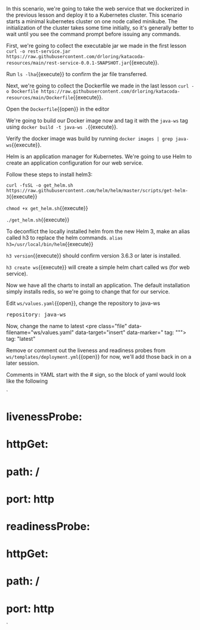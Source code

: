 In this scenario, we're going to take the web service that we dockerized in the previous lesson and deploy it to a Kubernetes cluster.  This scenario starts a minimal kubernetes cluster on one node called minikube.  The initialization of the cluster takes some time initially, so it's generally better to wait until you see the command prompt before issuing any commands.

First, we're going to collect the executable jar we made in the first lesson `curl -o rest-service.jar https://raw.githubusercontent.com/drloring/katacoda-resources/main/rest-service-0.0.1-SNAPSHOT.jar`{{execute}}.

Run `ls -lha`{{execute}} to confirm the jar file transferred.  

Next, we're going to collect the Dockerfile we made in the last lesson `curl -o Dockerfile https://raw.githubusercontent.com/drloring/katacoda-resources/main/Dockerfile`{{execute}}.

Open the `Dockerfile`{{open}} in the editor 

We're going to build our Docker image now and tag it with the `java-ws` tag using `docker build -t java-ws .`{{execute}}.  

Verify the docker image was build by running `docker images | grep java-ws`{{execute}}. 

Helm is an application manager for Kubernetes.  We're going to use Helm to create an application configuration for our web service.

Follow these steps to install helm3:

`curl -fsSL -o get_helm.sh https://raw.githubusercontent.com/helm/helm/master/scripts/get-helm-3`{{execute}}

`chmod +x get_helm.sh`{{execute}}

`./get_helm.sh`{{execute}}

To deconflict the locally installed helm from the new Helm 3, make an alias called h3 to replace the helm commands.
`alias h3=/usr/local/bin/helm`{{execute}}

`h3 version`{{execute}} should confirm version 3.6.3 or later is installed.

`h3 create ws`{{execute}} will create a simple helm chart called ws (for web service).

Now we have all the charts to install an application.  The default installation simply installs redis, so we're going to change that for our service.

Edit `ws/values.yaml`{{open}}, change the repository to java-ws <pre class="file" data-filename="ws/values.yaml" data-target="insert" data-marker="  repository: nginx">  repository: java-ws</pre>

Now, change the name to latest <pre class="file" data-filename="ws/values.yaml" data-target="insert" data-marker="  tag: \"\"">  tag: "latest"</pre>

Remove or comment out the liveness and readiness probes from `ws/templates/deployment.yml`{{open}} for now, we'll add those back in on a later session.

Comments in YAML start with the # sign, so the block of yaml would look like the following

`
#          livenessProbe:
#            httpGet:
#              path: /
#              port: http
#          readinessProbe:
#            httpGet:
#              path: /
#              port: http
`






